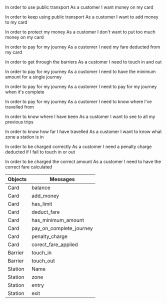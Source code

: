 In order to use public transport
As a customer
I want money on my card

In order to keep using public transport
As a customer
I want to add money to my card

In order to protect my money
As a customer
I don't want to put too much money on my card

In order to pay for my journey
As a customer
I need my fare deducted from my card

In order to get through the barriers
As a customer
I need to touch in and out

In order to pay for my journey
As a customer
I need to have the minimum amount for a single journey

In order to pay for my journey
As a customer
I need to pay for my journey when it's complete

In order to pay for my journey
As a customer
I need to know where I've travelled from

In order to know where I have been
As a customer
I want to see to all my previous trips

In order to know how far I have travelled
As a customer
I want to know what zone a station is in

In order to be charged correctly
As a customer
I need a penalty charge deducted if I fail to touch in or out

In order to be charged the correct amount
As a customer
I need to have the correct fare calculated


| Objects | Messages |
|---------|----------|
| Card    | balance |
| Card    | add_money |
| Card    | has_limit |
| Card    | deduct_fare |
| Card    | has_minimum_amount |
| Card    | pay_on_complete_journey |
| Card    | penalty_charge |
| Card    | corect_fare_applied |
| Barrier | touch_in |
| Barrier | touch_out |
| Station | Name |
| Station | zone |
| Station | entry |
| Station | exit |